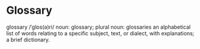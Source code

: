 
# Glossary

glossary
/ˈɡlɒs(ə)ri/
noun: glossary; plural noun: glossaries
an alphabetical list of words relating to a specific subject, text, or dialect, with explanations; a brief dictionary.

